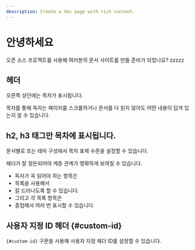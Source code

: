 ```yaml
---
description: Create a doc page with rich content.
---
```


# 안녕하세요

오픈 소스 프로젝트를 사용해 여러분의 문서 사이트를 만들 준비가 되었나요? zzzzz

## 헤더

오른쪽 상단에는 목차가 표시됩니다.

목차를 통해 독자는 페이지를 스크롤하거나 문서를 다 읽지 않아도 어떤 내용이 담겨 있는지 알 수 있습니다.

## h2, h3 태그만 목차에 표시됩니다.

문서별로 또는 테마 구성에서 목차 표제 수준을 설정할 수 있습니다.

헤더가 잘 정돈되어야 계층 관계가 명확하게 보여질 수 있습니다.

- 독자가 꼭 읽어야 하는 항목은
- 목록을 사용해서
- 잘 드러나도록 할 수 있습니다.
- 그리고 각 목록 항목은
- 중첩해서 여러 번 표시할 수 있습니다.

## 사용자 지정 ID 헤더 {#custom-id}

`{#custom-id}` 구문을 사용해 사용자 지정 헤더 ID를 설정할 수 있습니다.
